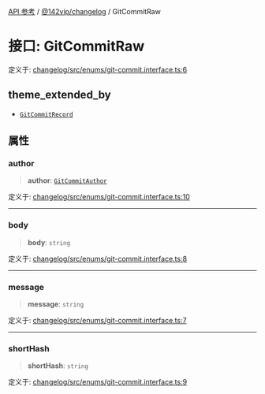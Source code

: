 [API 参考](../wiki/Home) / [@142vip/changelog](../wiki/@142vip.changelog) / GitCommitRaw

# 接口: GitCommitRaw

定义于: [changelog/src/enums/git-commit.interface.ts:6](https://github.com/142vip/core-x/blob/25cf658819688f02293d600e7003b5877a2f9489/packages/changelog/src/enums/git-commit.interface.ts#L6)

## theme_extended_by

- [`GitCommitRecord`](../wiki/@142vip.changelog.%E6%8E%A5%E5%8F%A3.GitCommitRecord)

## 属性

### author

> **author**: [`GitCommitAuthor`](../wiki/@142vip.changelog.%E6%8E%A5%E5%8F%A3.GitCommitAuthor)

定义于: [changelog/src/enums/git-commit.interface.ts:10](https://github.com/142vip/core-x/blob/25cf658819688f02293d600e7003b5877a2f9489/packages/changelog/src/enums/git-commit.interface.ts#L10)

***

### body

> **body**: `string`

定义于: [changelog/src/enums/git-commit.interface.ts:8](https://github.com/142vip/core-x/blob/25cf658819688f02293d600e7003b5877a2f9489/packages/changelog/src/enums/git-commit.interface.ts#L8)

***

### message

> **message**: `string`

定义于: [changelog/src/enums/git-commit.interface.ts:7](https://github.com/142vip/core-x/blob/25cf658819688f02293d600e7003b5877a2f9489/packages/changelog/src/enums/git-commit.interface.ts#L7)

***

### shortHash

> **shortHash**: `string`

定义于: [changelog/src/enums/git-commit.interface.ts:9](https://github.com/142vip/core-x/blob/25cf658819688f02293d600e7003b5877a2f9489/packages/changelog/src/enums/git-commit.interface.ts#L9)
